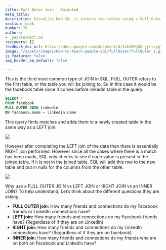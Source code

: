 ```yaml
---
title: Full Outer Join - Animated
meta_title:
description: Visualize how SQL is joining two tables using a Full Outer JOIN
section: book
number: 70
authors:
- _people/matt.md
reviewers: []
feedback_doc_url: https://docs.google.com/document/d/1xA160gXkrjyrlrygTqNAVnUYaEA3-oMFPTmxgvyuZxY/edit?usp=sharing
image: "/assets/images/how-to-teach-people-sql/fullOuter/fullOuter_1.gif"
is_featured: false
img_border_on_default: false

---
```

This is the third most common type of JOIN in SQL. FULL OUTER refers to the first table, or the table you will be joining to. So in this case it would be the facebook table since it comes before linkedin table in the query.

```sql
SELECT *
FROM facebook
FULL OUTER JOIN linkedin
ON facebook.name = linkedin.name
```

This query finds matches and adds them to a newly created table in the same way as a LEFT join.

![](/assets/images/how-to-teach-people-sql/fullOuter/fullOuter_1.gif)

However after completing the LEFT join of the data then there is essentially RIGHT join performed. However since all the cases where there is a match has been made, SQL only checks to see if each value is present in the joined table. If it is not in the joined table, SQL will add this row to the new table and put in nulls for the columns from the other table.

![](/assets/images/how-to-teach-people-sql/fullOuter/fullOuter_2.gif)

Why use a FULL OUTER JOIN vs LEFT JOIN or RIGHT JOIN vs an INNER JOIN? To help understand, Let’s think about the different questions they are asking.


* **FULL OUTER join:** How many friends and connections do my Facebook friends or LinkedIn connections have?
* **LEFT join:** How many friends and connections do my Facebook friends have? (Regardless of if they are on LinkedIn)
* **RIGHT join:** How many friends and connections do my LinkedIn connections have? (Regardless of if they are on facebook)
* **INNER join:** How many friends and connections do my friends who are on both on Facebook and LinkedIn have?
